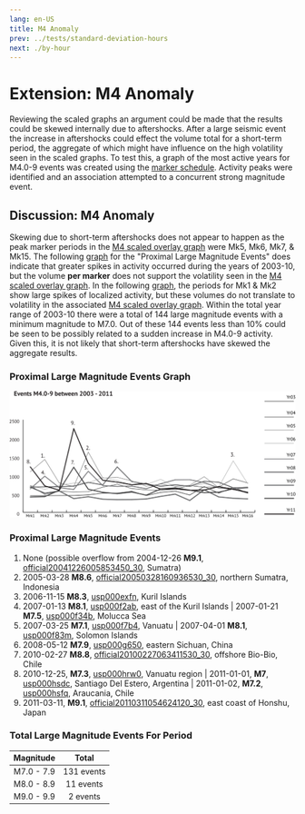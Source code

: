 ```yaml
---
lang: en-US
title: M4 Anomaly
prev: ../tests/standard-deviation-hours
next: ./by-hour
---
```


# Extension: M4 Anomaly
Reviewing the scaled graphs an argument could be made that the results could be skewed internally due to aftershocks. After a large seismic event the increase in aftershocks could effect the volume total for a short-term period, the aggregate of which might have influence on the high volatility seen in the scaled graphs. To test this, a graph of the most active years for M4.0-9 events was created using the [marker schedule](../setup/the-marker.md). Activity peaks were identified and an association attempted to a concurrent strong magnitude event.

## Discussion: M4 Anomaly
Skewing due to short-term aftershocks does not appear to happen as the peak marker periods in the [M4 scaled overlay graph](../tests/scaled-marker-graphs.md#m4-sample-population) were Mk5, Mk6, Mk7, & Mk15. The following [graph](#proximal-large-magnitude-events-graph) for the "Proximal Large Magnitude Events" does indicate that greater spikes in activity occurred during the years of 2003-10, but the volume **per marker** does not support the volatility seen in the [M4 scaled overlay graph](../tests/scaled-marker-graphs.md#m4-sample-population). In the following [graph](#proximal-large-magnitude-events-graph), the periods for Mk1 & Mk2 show large spikes of localized activity, but these volumes do not translate to volatility in the associated [M4 scaled overlay graph](../tests/scaled-marker-graphs.md#m4-sample-population). Within the total year range of 2003-10 there were a total of 144 large magnitude events with a minimum magnitude to M7.0. Out of these 144 events less than 10% could be seen to be possibly related to a sudden increase in M4.0-9 activity. Given this, it is not likely that short-term aftershocks have skewed the aggregate results.

### Proximal Large Magnitude Events Graph

![M4 Anomaly](../_media/graphs/mrk-m4-anomaly.svg 'M4 Anomaly')

### Proximal Large Magnitude Events

1) None (possible overflow from 2004-12-26 **M9.1**, [official20041226005853450_30](https://earthquake.usgs.gov/earthquakes/eventpage/official20041226005853450_30/executive), Sumatra)
2) 2005-03-28 **M8.6**, [official20050328160936530_30](https://earthquake.usgs.gov/earthquakes/eventpage/official20050328160936530_30/executive), northern Sumatra, Indonesia
3) 2006-11-15 **M8.3**, [usp000exfn](https://earthquake.usgs.gov/earthquakes/eventpage/usp000exfn/executive), Kuril Islands
4) 2007-01-13 **M8.1**, [usp000f2ab](https://earthquake.usgs.gov/earthquakes/eventpage/usp000f2ab/executive), east of the Kuril Islands | 2007-01-21 **M7.5**, [usp000f34b](https://earthquake.usgs.gov/earthquakes/eventpage/usp000f34b/executive), Molucca Sea
5) 2007-03-25 **M7.1**, [usp000f7b4](https://earthquake.usgs.gov/earthquakes/eventpage/usp000f7b4/executive), Vanuatu | 2007-04-01 **M8.1**, [usp000f83m](https://earthquake.usgs.gov/earthquakes/eventpage/usp000f83m/executive), Solomon Islands
6) 2008-05-12 **M7.9**, [usp000g650](https://earthquake.usgs.gov/earthquakes/eventpage/usp000g650/executive), eastern Sichuan, China
7) 2010-02-27 **M8.8**, [official20100227063411530_30](https://earthquake.usgs.gov/earthquakes/eventpage/official20100227063411530_30/executive), offshore Bio-Bio, Chile
8) 2010-12-25, **M7.3**, [usp000hrw0](https://earthquake.usgs.gov/earthquakes/eventpage/usp000hrw0/executive), Vanuatu region | 2011-01-01, **M7**, [usp000hsdc](https://earthquake.usgs.gov/earthquakes/eventpage/usp000hsdc/executive), Santiago Del Estero, Argentina | 2011-01-02, **M7.2**, [usp000hsfq](https://earthquake.usgs.gov/earthquakes/eventpage/usp000hsfq/executive), Araucania, Chile
9) 2011-03-11, **M9.1**, [official20110311054624120_30](https://earthquake.usgs.gov/earthquakes/eventpage/official20110311054624120_30/executive), east coast of Honshu, Japan

### Total Large Magnitude Events For Period

|  Magnitude  |    Total   |
| :---------: | :--------: |
| M7.0 - 7.9 | 131 events |
| M8.0 - 8.9 |  11 events |
| M9.0 - 9.9 |  2 events  |
